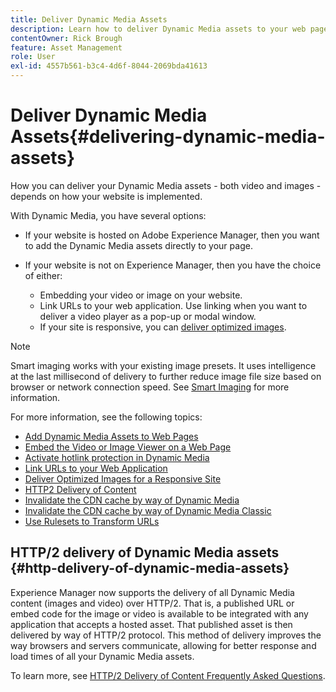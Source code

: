 ```yaml
---
title: Deliver Dynamic Media Assets
description: Learn how to deliver Dynamic Media assets to your web pages through embedded video and images, or linking URLs to your web application.
contentOwner: Rick Brough
feature: Asset Management
role: User
exl-id: 4557b561-b3c4-4d6f-8044-2069bda41613
---
```

# Deliver Dynamic Media Assets{#delivering-dynamic-media-assets}

How you can deliver your Dynamic Media assets - both video and images - depends on how your website is implemented.

With Dynamic Media, you have several options:

* If your website is hosted on Adobe Experience Manager, then you want to add the Dynamic Media assets directly to your page.
* If your website is not on Experience Manager, then you have the choice of either:

  * Embedding your video or image on your website.
  * Link URLs to your web application. Use linking when you want to deliver a video player as a pop-up or modal window.
  * If your site is responsive, you can [deliver optimized images](/help/assets/dynamic-media/responsive-site.md).

>[!NOTE]
>
>Smart imaging works with your existing image presets. It uses intelligence at the last millisecond of delivery to further reduce image file size based on browser or network connection speed. See [Smart Imaging](/help/assets/dynamic-media/imaging-faq.md) for more information.

For more information, see the following topics:

* [Add Dynamic Media Assets to Web Pages](/help/assets/dynamic-media/adding-dynamic-media-assets-to-pages.md)
* [Embed the Video or Image Viewer on a Web Page](/help/assets/dynamic-media/embed-code.md)
* [Activate hotlink protection in Dynamic Media](/help/assets/dynamic-media/hotlink-protection.md)
* [Link URLs to your Web Application](/help/assets/dynamic-media/linking-urls-to-yourwebapplication.md)
* [Deliver Optimized Images for a Responsive Site](/help/assets/dynamic-media/responsive-site.md)
* [HTTP2 Delivery of Content](/help/assets/dynamic-media/http2faq.md)
* [Invalidate the CDN cache by way of Dynamic Media](/help/assets/dynamic-media/invalidate-cdn-cache-dynamic-media.md)
* [Invalidate the CDN cache by way of Dynamic Media Classic](/help/assets/dynamic-media/invalidate-cdn-cache-dm-classic.md)
* [Use Rulesets to Transform URLs](/help/assets/dynamic-media/using-rulesets-to-transform-urls.md)

## HTTP/2 delivery of Dynamic Media assets {#http-delivery-of-dynamic-media-assets}

Experience Manager now supports the delivery of all Dynamic Media content (images and video) over HTTP/2. That is, a published URL or embed code for the image or video is available to be integrated with any application that accepts a hosted asset. That published asset is then delivered by way of HTTP/2 protocol. This method of delivery improves the way browsers and servers communicate, allowing for better response and load times of all your Dynamic Media assets.

To learn more, see [HTTP/2 Delivery of Content Frequently Asked Questions](/help/assets/dynamic-media/http2faq.md).
